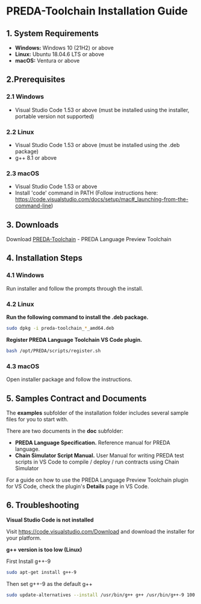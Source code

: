 # PREDA-Toolchain Installation Guide

## 1. System Requirements

- **Windows:** Windows 10 (21H2) or above 
- **Linux:** Ubuntu 18.04.6 LTS or above 
- **macOS:** Ventura or above

## 2.Prerequisites

### 2.1 Windows

- Visual Studio Code 1.53 or above (must be installed using the installer, portable version not supported)

### 2.2 Linux

- Visual Studio Code 1.53 or above (must be installed using the .deb package)
- g++ 8.1 or above

### 2.3 macOS

- Visual Studio Code 1.53 or above
- Install 'code' command in PATH (Follow instructions here: https://code.visualstudio.com/docs/setup/mac#_launching-from-the-command-line)

## 3. Downloads

Download [PREDA-Toolchain](https://github.com/preda-devteam/preda/releases/latest) - PREDA Language Preview Toolchain

## 4. Installation Steps

### 4.1 Windows

Run installer and follow the prompts through the install.

### 4.2 Linux

**Run the following command to install the .deb package.**

```bash
sudo dpkg -i preda-toolchain_*_amd64.deb
```

**Register PREDA Language Toolchain VS Code plugin.**

```bash
bash /opt/PREDA/scripts/register.sh
```

### 4.3 macOS

Open installer package and follow the instructions.

## 5. Samples Contract and Documents

The **examples** subfolder of the installation folder includes several sample files for you to start with.

There are two documents in the **doc** subfolder:

- **PREDA Language Specification.** Reference manual for PREDA language.
- **Chain Simulator Script Manual.** User Manual for writing PREDA test scripts in VS Code to compile / deploy / run contracts using Chain Simulator

For a guide on how to use the PREDA Language Preview Toolchain plugin for VS Code, check the plugin's **Details** page in VS Code.

## 6. Troubleshooting

**Visual Studio Code is not installed**

Visit https://code.visualstudio.com/Download and download the installer for your platform.

**g++ version is too low (Linux)**

First Install g++-9

```bash
sudo apt-get install g++-9
```

Then set g++-9 as the default g++

```bash
sudo update-alternatives --install /usr/bin/g++ g++ /usr/bin/g++-9 100
```
